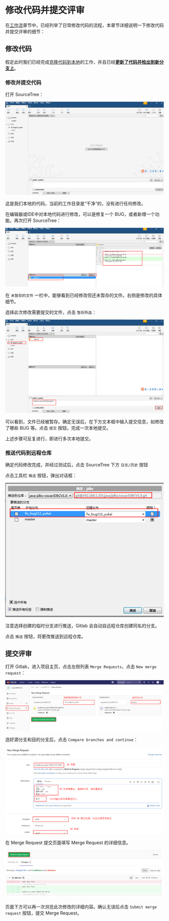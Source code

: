 # 修改代码并提交评审

在[工作流](/workflow/workflow.md)章节中，已经列举了日常修改代码的流程，本章节详细说明一下修改代码并提交评审的细节：

## 修改代码

假定此时我们已经完成[克隆代码到本地](/setup/clone.md)的工作，并且已经[**更新了代码并检出到新分支上**](/review/update.md)。

### 修改并提交代码

打开 SourceTree：

![](/assets/sourcetree-show-workdir.png)

这是我们本地的代码，当前的工作目录是“干净”的，没有进行任何修改。

在编辑器或IDE中对本地代码进行修改，可以是修复一个 BUG，或者新增一个功能。再次打开 SourceTree：

![](/assets/sourcetree-modify.png)

在 `未暂存的文件` 一栏中，能够看到已经修改但还未暂存的文件。右侧是修改的具体细节。

选择此次修改需要提交的文件，点击 `暂存所选`：

![](/assets/sourcetree-commit.png)

可以看到，文件已经被暂存。确定无误后，在下方文本框中输入提交信息，如修改了哪些  BUG 等。点击 `提交` 按钮，完成一次本地提交。

上述步骤可反复进行，即进行多次本地提交。

### 推送代码到远程仓库

确定代码修改完成，并经过测试后，点击 SourceTree 下方 `日志/历史` 按钮

点击工具栏 `推送` 按钮，弹出对话框：

![](/assets/sourcetree-push.png)

注意选择创建的临时分支进行推送，Gitlab 会自动自远程仓库创建同名的分支。

点击 `推送` 按钮，将更改推送到远程仓库。

## 提交评审

打开 Gitlab，进入项目主页，点击左侧列表 `Merge Requests`，点击 `New merge request`：

![](/assets/gitlab-mr-create.png)

选好源分支和目的分支后，点击 `Compare branches and continue`：

![](/assets/gitlab-mr-content.png)

在 Merge Request 提交页面填写 Merge Request 的详细信息。

![](/assets/gitlab-mr-submit.png)

页面下方可以再一次浏览此次修改的详细内容。确认无误后点击 `Submit merge request` 按钮，提交 Merge Request。

